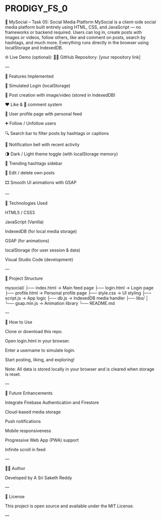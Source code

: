 # PRODIGY_FS_0
📸 MySocial – Task 05: Social Media Platform
MySocial is a client-side social media platform built entirely using HTML, CSS, and JavaScript — no frameworks or backend required. Users can log in, create posts with images or videos, follow others, like and comment on posts, search by hashtags, and much more. Everything runs directly in the browser using localStorage and IndexedDB.

🌐 Live Demo (optional):
🧑‍💻 GitHub Repository: [your repository link]

—

🎯 Features Implemented

🔐 Simulated Login (localStorage)

📝 Post creation with image/video (stored in IndexedDB)

❤️ Like & 💬 comment system

🧑 User profile page with personal feed

➕ Follow / Unfollow users

🔍 Search bar to filter posts by hashtags or captions

🔔 Notification bell with recent activity

🌗 Dark / Light theme toggle (with localStorage memory)

🚀 Trending hashtags sidebar

🧹 Edit / delete own posts

🎞️ Smooth UI animations with GSAP

—

🧪 Technologies Used

HTML5 / CSS3

JavaScript (Vanilla)

IndexedDB (for local media storage)

GSAP (for animations)

localStorage (for user session & data)

Visual Studio Code (development)

—

📁 Project Structure

mysocial/
├── index.html → Main feed page
├── login.html → Login page
├── profile.html → Personal profile page
├── style.css → UI styling
├── script.js → App logic
├── db.js → IndexedDB media handler
├── libs/
│ └── gsap.min.js → Animation library
└── README.md

—

🧭 How to Use

Clone or download this repo.

Open login.html in your browser.

Enter a username to simulate login.

Start posting, liking, and exploring!

Note: All data is stored locally in your browser and is cleared when storage is reset.

—

🚀 Future Enhancements

Integrate Firebase Authentication and Firestore

Cloud-based media storage

Push notifications

Mobile responsiveness

Progressive Web App (PWA) support

Infinite scroll in feed

—

👨‍💻 Author

Developed by A Sri Saketh Reddy

—

📄 License

This project is open source and available under the MIT License.

—
